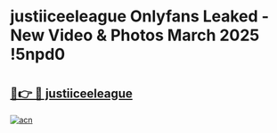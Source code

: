 # justiiceeleague Onlyfans Leaked - New Video & Photos March 2025 !5npd0

# <h2><a href="https://dqp53e.iuczelnia.edu.pl?title=justiiceeleague&ref=5npd0">🔗👉 🔴 justiiceeleague</a></h2>

[![acn](https://github.com/user-attachments/assets/0f9c940e-d8b0-45ae-aac7-cd30a18b3e1c)](https://dqp53e.iuczelnia.edu.pl?title=justiiceeleague&ref=5npd0)

